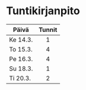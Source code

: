 # Tuntikirjanpito


Päivä | Tunnit |
--- | :---: |
Ke 14.3. | 1 |
To 15.3. | 4 |
Pe 16.3. | 4 |
Su 18.3. | 1 |
Ti 20.3. | 2 |